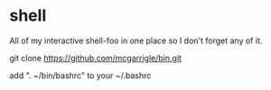# shell

All of my interactive shell-foo in one place so I don't forget any of it.

git clone https://github.com/mcgarrigle/bin.git

add ". ~/bin/bashrc" to your ~/.bashrc

